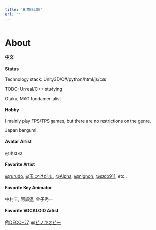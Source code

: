 ```yaml
---
title: 'HIMEBLOG'
url: ''
---
```

<img id="_index" loading="lazy" src="" data-zoomable/>

<h1>About</h1>
<h4><a href="../zh-cn">中文</a></h4>

<div class="main-post-content">
    <div class="main-post-content-txt">
        <h4><span class="important">Status</span></h4>
        <p>
            Technology stack: Unity3D/C#/python/html/js/css
        </p>
        <p>
            TODO: Unreal/C++ studying
        </p>
        <p>
            Otaku, <ruby>M<rt class="ttt" data-rt="Manga"></rt>A<rt class="ttt" data-rt="Anime"></rt>G<rt class="ttt" data-rt="Games"></rt></ruby> fundamentalist
        </p>
        <h4><span class="important">Hobby</span></h4>
        <p>
            I mainly play FPS/TPS games, but there are no restrictions on the genre. 
        </p>
        <p>
            Japan bangumi. 
        </p>
        <h4><span class="important">Avatar Artist</span></h4>
        <p>
            <a href="https://www.pixiv.net/users/126858" target="_blank">
                @ゆさの
            </a>
        </p>
        <h4><span class="important">Favorite Artist</span></h4>
        <p>
            <a href="https://www.pixiv.net/users/25760573" target="_blank">
                @rurudo</a>,
            <a href="https://www.pixiv.net/users/16731" target="_blank">
                @<ruby>玉<rt class="ttt" data-rt="tama"></rt>
                    之<rt class="ttt" data-rt="no"></rt>けだま
                </ruby></a>,
            <a href="https://www.pixiv.net/users/16051830" target="_blank">
                @Alpha</a>,
            <a href="https://www.pixiv.net/users/24234" target="_blank">
                @mignon</a>,
            <a href="https://www.pixiv.net/users/6049901" target="_blank">
                @szcb911</a>, etc..
        </p>
        <h4><span class="important">Favorite Key Animator</span></h4>
        <p>中村丰, 阿部望, 金子秀一</p>
        <h4><span class="important">Favorite VOCALOID Artist</span></h4>
        <p>
            <a href="https://space.bilibili.com/177291194" target="_blank">
                @DECO*27</a>,
            <a href="https://space.bilibili.com/203655966" target="_blank">
                @<ruby>ピノキオピー<rt class="ttt" data-rt="PinocchioP"></rt>
                </ruby>
            </a>
        </p>
    </div>
</div>
